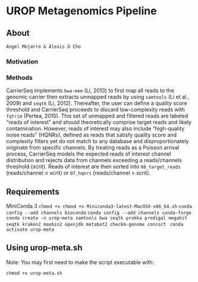 # UROP Metagenomics Pipeline
 
## About

```
Angel Mojarro & Alexis D Cho
```

### Motivation



### Methods
CarrierSeq implements ```bwa-mem``` (Li, 2013) to first map all reads to the genomic carrier then extracts unmapped reads by using ```samtools``` (Li et al., 2009) and ```seqtk``` (Li, 2012). Thereafter, the user can define a quality score threshold and CarrierSeq proceeds to discard low-complexity reads with ```fqtrim``` (Pertea, 2015). This set of unmapped and filtered reads are labeled “reads of interest” and should theoretically comprise target reads and likely contamination. However, reads of interest may also include “high-quality noise reads” (HQNRs), defined as reads that satisfy quality score and complexity filters yet do not match to any database and disproportionately originate from specific channels. By treating reads as a Poisson arrival process, CarrierSeq models the expected reads of interest channel distribution and rejects data from channels exceeding a reads/channels threshold (xcrit). Reads of interest are then sorted into ```08_target_reads``` (reads/channel ≤ xcrit) or ```07_hqnrs``` (reads/channel > xcrit).

## Requirements

MiniConda 3
```chmod +x chmod +x Miniconda3-latest-MacOSX-x86_64.sh```
```conda config --add channels bioconda```
```conda config --add channels conda-forge```
```conda create -n urop-meta samtools bwa seqtk prokka prodigal megahit seqtk kraken2 maxbin2 openjdk metabat2 checkm-genome concoct ```
```conda activate urop-meta```

## Using urop-meta.sh

Note: You may first need to make the script executable with:

```chmod +x urop-meta.sh```
